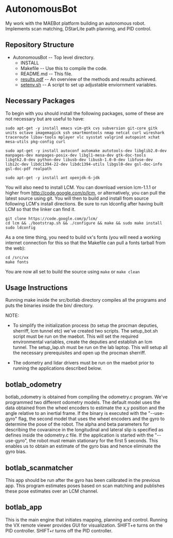 # AutonomousBot
My work with the MAEBot platform building an autonomous robot. Implements scan matching, DStarLite path planning, and PID control.

## Repository Structure
* AutonomousBot -- Top level directory.
  * INSTALL
  * Makefile -- Use this to compile the code.
  * README.md -- This file.
  * [results.pdf](/results.pdf) -- An overview of the methods and results achieved.
  * [setenv.sh](/setenv.sh) -- A script to set up adjustable enviornment variables.


## Necessary Packages
To begin with you should install the following packages, some of these are not necessary but are useful to have:

```
sudo apt-get -y install emacs vim-gtk cvs subversion git-core gitk units octave imagemagick ssh smartmontools nmap netcat curl wireshark traceroute libav-tools mplayer vlc sysstat valgrind autopoint xchat mesa-utils pkg-config curl

sudo apt-get -y install autoconf automake autotools-dev libglib2.0-dev manpages-dev manpages-posix-dev libgl1-mesa-dev gtk-doc-tools libgtk2.0-dev python-dev libusb-dev libusb-1.0-0-dev libfuse-dev libi2c-dev libdc1394-22-dev libdc1394-utils libgsl0-dev gsl-doc-info gsl-doc-pdf realpath

sudo apt-get -y install ant openjdk-6-jdk
```
You will also need to install LCM.  You can download version lcm-1.1.1 or higher from http://code.google.com/p/lcm, or alternatively, you can pull the latest source using git.  You will then to build and install from source following LCM's install directions.  Be sure to run ldconfig after having built LCM so that the linker can find it.
```
git clone https://code.google.com/p/lcm/
cd lcm && ./bootstrap.sh && ./configure && make && sudo make install
sudo ldconfig
```
As a one time thing, you need to build vx's fonts (you will need a working internet connection for this so that the Makefile can pull a fonts tarball from the web):
```
cd /src/vx
make fonts
```
You are now all set to build the source using `make` or `make clean`

## Usage Instructions
Running make inside the src/botlab directory compiles all the programs and puts the binaries inside the bin/ directory.

NOTE:

* To simplify the initialization process (to setup the procman deputies, sherriff, lcm tunnel etc) we've created two 
scripts. The setup_bot.sh script must be run on the maebot. This will set the required environmental variables, create 
the deputies and establish an lcm tunnel. The setup_lap.sh must be run on the lab laptop. This will setup all the 
necessary prerequisites and open up the procman sherriff.

* The odometry and lidar drivers must be run on the maebot prior to running the applications described below.

botlab_odometry
---------------
botlab_odometry is obtained from compiling the odometry.c program. We've programmed two different odometry models. 
The default model uses the data obtained from the wheel encoders to estimate the x,y position and the angle relative 
to an inertial frame. If the binary is executed with the "--use-gyro" flag, the second model that uses the wheel 
encoders and the gyro to determine the pose of the robot. The alpha and beta parameters for describing the covaraince 
in the longitudinal and lateral slip is specified as defines inside the odometry.c file. If the application is started 
with the "--use-gyro", the robot must remain stationary for the first 5 seconds. This enables us to obtain an estimate 
of the gyro bias and hence eliminate the gyro bias. 

botlab_scanmatcher
------------------
This app should be run after the gyro has been calibrated in the previous app. This program estimates poses based on 
scan matching and publishes these pose estimates over an LCM channel.

botlab_app
-----------------
This is the main engine that initiates mapping, planning and control. Running the VX remote viewer provides GUI 
for visualization. SHIFT+e turns on the PID controller. SHIFT+r turns off the PID controller.
